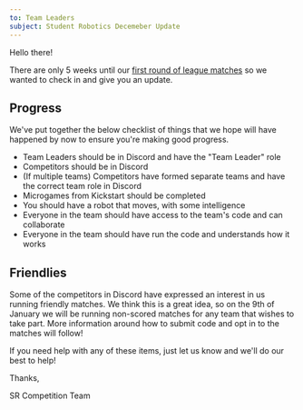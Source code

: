 ```yaml
---
to: Team Leaders
subject: Student Robotics Decemeber Update
---
```

Hello there!

There are only 5 weeks until our [first round of league matches](https://studentrobotics.org/events/sr2021/league-1/) so we wanted to check in and give you an update.

## Progress

We've put together the below checklist of things that we hope will have happened by now to ensure you're making good progress.

 - Team Leaders should be in Discord and have the "Team Leader" role
 - Competitors should be in Discord
 - (If multiple teams) Competitors have formed separate teams and have the correct team role in Discord
 - Microgames from Kickstart should be completed
 - You should have a robot that moves, with some intelligence
 - Everyone in the team should have access to the team's code and can collaborate
 - Everyone in the team should have run the code and understands how it works

## Friendlies

Some of the competitors in Discord have expressed an interest in us running friendly matches. We think this is a great idea, so on the 9th of January we will be running non-scored matches for any team that wishes to take part. More information around how to submit code and opt in to the matches will follow!


If you need help with any of these items, just let us know and we'll do our best to help!

Thanks,

SR Competition Team
